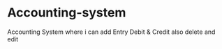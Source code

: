 # Accounting-system
Accounting System where i can add Entry Debit &amp; Credit also delete and edit

